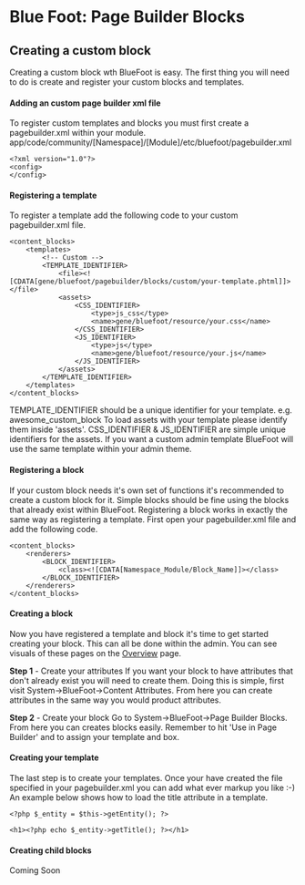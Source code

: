 # Blue Foot: Page Builder Blocks
## Creating a custom block
Creating a custom block wth BlueFoot is easy. The first thing you will need to do is create and register your custom blocks and templates.

#### Adding an custom page builder xml file

To register custom templates and blocks you must first create a pagebuilder.xml within your module.
app/code/community/[Namespace]/[Module]/etc/bluefoot/pagebuilder.xml

```
<?xml version="1.0"?>
<config>
</config>
```

#### Registering a template

To register a template add the following code to your custom pagebuilder.xml file.
```
<content_blocks>
    <templates>
        <!-- Custom -->
        <TEMPLATE_IDENTIFIER>
            <file><![CDATA[gene/bluefoot/pagebuilder/blocks/custom/your-template.phtml]]></file>
            <assets>
                <CSS_IDENTIFIER>
                    <type>js_css</type>
                    <name>gene/bluefoot/resource/your.css</name>
                </CSS_IDENTIFIER>
                <JS_IDENTIFIER>
                    <type>js</type>
                    <name>gene/bluefoot/resource/your.js</name>
                </JS_IDENTIFIER>
            </assets>
        </TEMPLATE_IDENTIFIER>
    </templates>
</content_blocks>
```

TEMPLATE_IDENTIFIER should be a unique identifier for your template. e.g. awesome_custom_block
To load assets with your template please identify them inside 'assets'.
CSS_IDENTIFIER & JS_IDENTIFIER are simple unique identifiers for the assets.
If you want a custom admin template BlueFoot will use the same template within your admin theme.


#### Registering a block

If your custom block needs it's own set of functions it's recommended to create a custom block for it. Simple blocks should be fine using the blocks that already exist within BlueFoot.
Registering a block works in exactly the same way as registering a template. First open your pagebuilder.xml file and add the following code.

```
<content_blocks>
    <renderers>
        <BLOCK_IDENTIFIER>
            <class><![CDATA[Namespace_Module/Block_Name]]></class>
        </BLOCK_IDENTIFIER>
    </renderers>
</content_blocks>
```

#### Creating a block

Now you have registered a template and block it's time to get started creating your block.
This can all be done within the admin. You can see visuals of these pages on the [Overview](Overview.md) page.

**Step 1** - Create your attributes
If you want your block to have attributes that don't already exist you will need to create them. Doing this is simple, first visit System->BlueFoot->Content Attributes.
From here you can create attributes in the same way you would product attributes.

**Step 2** - Create your block
Go to System->BlueFoot->Page Builder Blocks.  From here you can creates blocks easily. Remember to hit 'Use in Page Builder' and to assign your template and box.

#### Creating your template

The last step is to create your templates. Once your have created the file specified in your pagebuilder.xml you can add what ever markup you like :-)
An example below shows how to load the title attribute in a template.

```
<?php $_entity = $this->getEntity(); ?>

<h1><?php echo $_entity->getTitle(); ?></h1>
```

#### Creating child blocks

Coming Soon
